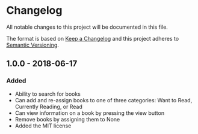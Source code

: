 # Changelog

All notable changes to this project will be documented in this file.

The format is based on [Keep a Changelog](http://keepachangelog.com/en/1.0.0/)
and this project adheres to [Semantic Versioning](http://semver.org/spec/v2.0.0.html).

## 1.0.0 - 2018-06-17

### Added

- Ability to search for books
- Can add and re-assign books to one of three categories: Want to Read, Currently Reading, or Read
- Can view information on a book by pressing the view button
- Remove books by assigning them to None
- Added the MIT license
